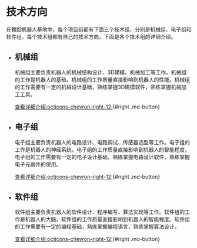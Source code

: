 # 技术方向

在舞蹈机器人基地中，每个项目组都有下面三个技术组，分别是机械组、电子组和软件组。每个技术组都有自己的技术方向，下面是各个技术组的详细介绍。

<div class="grid cards" markdown>

- ## 机械组

    机械组主要负责机器人的机械结构设计、3D建模、机械加工等工作。机械组的工作是机器人的基础，机械组的工作质量直接影响到机器人的性能。机械组的工作需要有一定的机械设计基础，熟练掌握3D建模软件，熟练掌握机械加工工具。

    [查看详细介绍:octicons-chevron-right-12:](./机械.md){#right .md-button}

- ## 电子组

    电子组主要负责机器人的电路设计、电路调试、传感器选型等工作。电子组的工作是机器人的神经系统，电子组的工作质量直接影响到机器人的智能程度。电子组的工作需要有一定的电子设计基础，熟练掌握电路设计软件，熟练掌握电子元器件的使用。

    [查看详细介绍:octicons-chevron-right-12:](./电子.md){#right .md-button}

- ## 软件组

    软件组主要负责机器人的软件设计、程序编写、算法实现等工作。软件组的工作是机器人的大脑，软件组的工作质量直接影响到机器人的智能程度。软件组的工作需要有一定的编程基础，熟练掌握编程语言，熟练掌握算法设计。

    [查看详细介绍:octicons-chevron-right-12:](./软件.md){#right .md-button}

</div>